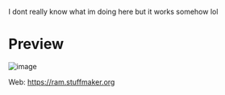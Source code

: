 I dont really know what im doing here but it works somehow lol

# Preview
![image](https://github.com/user-attachments/assets/52e6b732-a84d-43ad-b5de-28ad920691f6)

Web: https://ram.stuffmaker.org
